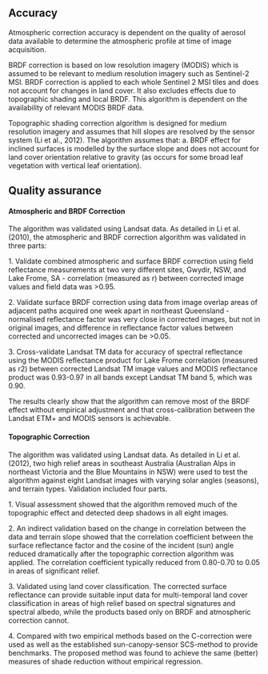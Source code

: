 ## Accuracy

Atmospheric correction accuracy is dependent on the quality of aerosol data available to determine the atmospheric profile at time of image acquisition.

BRDF correction is based on low resolution imagery (MODIS) which is assumed to be relevant to medium resolution imagery such as Sentinel-2 MSI. BRDF correction is applied to each whole Sentinel 2 MSI tiles and does not account for changes in land cover. It also excludes effects due to topographic shading and local BRDF. This algorithm is dependent on the availability of relevant MODIS BRDF data.

Topographic shading correction algorithm is designed for medium resolution imagery and assumes that hill slopes are resolved by the sensor system (Li et al., 2012). The algorithm assumes that: a. BRDF effect for inclined surfaces is modelled by the surface slope and does not account for land cover orientation relative to gravity (as occurs for some broad leaf vegetation with vertical leaf orientation).

## Quality assurance

#### Atmospheric and BRDF Correction

The algorithm was validated using Landsat data. As detailed in Li et al. (2010), the atmospheric and BRDF correction algorithm was validated in three parts:

1\. Validate combined atmospheric and surface BRDF correction using field reflectance measurements at two very different sites, Gwydir, NSW, and Lake Frome, SA - correlation (measured as r) between corrected image values and field data was >0.95.

2\. Validate surface BRDF correction using data from image overlap areas of adjacent paths acquired one week apart in northeast Queensland - normalised reflectance factor was very close in corrected images, but not in original images, and difference in reflectance factor values between corrected and uncorrected images can be >0.05.

3\. Cross-validate Landsat TM data for accuracy of spectral reflectance using the MODIS reflectance product for Lake Frome correlation (measured as r2) between corrected Landsat TM image values and MODIS reflectance product was 0.93-0.97 in all bands except Landsat TM band 5, which was 0.90.

The results clearly show that the algorithm can remove most of the BRDF effect without empirical adjustment and that cross-calibration between the Landsat ETM+ and MODIS sensors is achievable.

#### Topographic Correction

The algorithm was validated using Landsat data. As detailed in Li et al. (2012), two high relief areas in southeast Australia (Australian Alps in northeast Victoria and the Blue Mountains in NSW) were used to test the algorithm against eight Landsat images with varying solar angles (seasons), and terrain types. Validation included four parts.

1\. Visual assessment showed that the algorithm removed much of the topographic effect and detected deep shadows in all eight images.

2\. An indirect validation based on the change in correlation between the data and terrain slope showed that the correlation coefficient between the surface reflectance factor and the cosine of the incident (sun) angle reduced dramatically after the topographic correction algorithm was applied. The correlation coefficient typically reduced from 0.80-0.70 to 0.05 in areas of significant relief.

3\. Validated using land cover classification. The corrected surface reflectance can provide suitable input data for multi-temporal land cover classification in areas of high relief based on spectral signatures and spectral albedo, while the products based only on BRDF and atmospheric correction cannot.

4\. Compared with two empirical methods based on the C-correction were used as well as the established sun-canopy-sensor SCS-method to provide benchmarks. The proposed method was found to achieve the same (better) measures of shade reduction without empirical regression.

